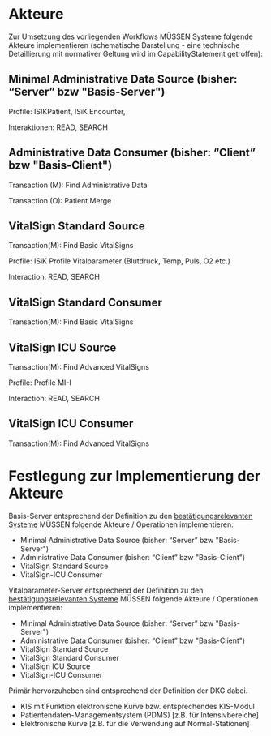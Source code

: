 # Akteure

Zur Umsetzung des vorliegenden Workflows MÜSSEN Systeme folgende Akteure implementieren (schematische Darstellung - eine technische Detaillierung mit normativer Geltung wird im CapabilityStatement getroffen):

## Minimal Administrative Data Source (bisher: “Server” bzw "Basis-Server")
Profile: ISIKPatient, ISiK Encounter, 

Interaktionen: READ, SEARCH


## Administrative Data Consumer (bisher: “Client” bzw "Basis-Client") 
Transaction (M): Find Administrative Data

Transaction (O): Patient Merge

## VitalSign Standard Source 
Transaction(M): Find Basic VitalSigns

Profile: ISiK Profile Vitalparameter (Blutdruck, Temp, Puls, O2 etc.)

Interaction: READ, SEARCH

## VitalSign Standard Consumer 
Transaction(M): Find Basic VitalSigns

## VitalSign ICU Source
Transaction(M): Find Advanced VitalSigns

Profile: Profile MI-I

Interaction: READ, SEARCH

## VitalSign ICU Consumer 
Transaction(M): Find Advanced VitalSigns

# Festlegung zur Implementierung der Akteure

Basis-Server entsprechend der Definition zu den [bestätigungsrelevanten Systeme](https://simplifier.net/guide/isik-basis-v4/UebergreifendeFestlegungen_BestaetigungsrelevanteSysteme?version=current) MÜSSEN folgende Akteure / Operationen implementieren:

- Minimal Administrative Data Source (bisher: “Server” bzw "Basis-Server")
- Administrative Data Consumer (bisher: “Client” bzw "Basis-Client") 
- VitalSign Standard Source 
- VitalSign-ICU Consumer 

Vitalparameter-Server entsprechend der Definition zu den [bestätigungsrelevanten Systeme](https://simplifier.net/guide/isik-basis-v4/UebergreifendeFestlegungen_BestaetigungsrelevanteSysteme?version=current) MÜSSEN folgende Akteure / Operationen implementieren:

- Minimal Administrative Data Source (bisher: “Server” bzw "Basis-Server")
- Administrative Data Consumer (bisher: “Client” bzw "Basis-Client") 
- VitalSign Standard Source 
- VitalSign Standard Consumer 
- VitalSign ICU Source
- VitalSign-ICU Consumer 

Primär hervorzuheben sind entsprechend der Definition der DKG dabei.

* KIS mit Funktion elektronische Kurve bzw. entsprechendes KIS-Modul
* Patientendaten-Managementsystem (PDMS) [z.B. für Intensivbereiche]
* Elektronische Kurve [z.B. für die Verwendung auf Normal-Stationen]

